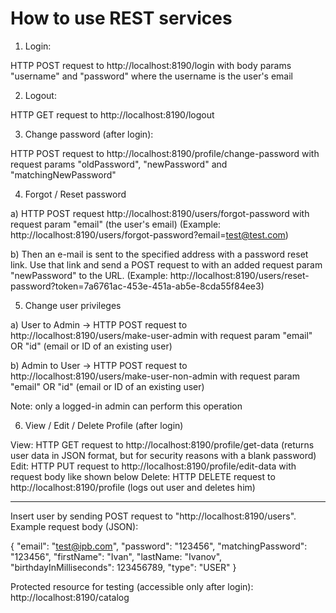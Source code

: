# How to use REST services

1. Login: 

HTTP POST request to http://localhost:8190/login 
with body params "username" and "password" 
where the username is the user's email

2. Logout: 

HTTP GET request to http://localhost:8190/logout

3. Change password (after login): 

HTTP POST request to http://localhost:8190/profile/change-password 
with request params "oldPassword", "newPassword" and "matchingNewPassword"

4. Forgot / Reset password

a) HTTP POST request http://localhost:8190/users/forgot-password 
with request param "email" (the user's email)
(Example: http://localhost:8190/users/forgot-password?email=test@test.com)

b) Then an e-mail is sent to the specified address with a password reset link.
Use that link and send a POST request to with an added request param "newPassword" to the URL.
(Example: http://localhost:8190/users/reset-password?token=7a6761ac-453e-451a-ab5e-8cda55f84ee3)

5. Change user privileges

a) User to Admin -> HTTP POST request to http://localhost:8190/users/make-user-admin with request param "email" OR "id" (email or ID of an existing user)

b) Admin to User -> HTTP POST request to http://localhost:8190/users/make-user-non-admin with request param "email" OR "id" (email or ID of an existing user)

Note: only a logged-in admin can perform this operation

6. View / Edit / Delete Profile (after login)

View: HTTP GET request to http://localhost:8190/profile/get-data (returns user data in JSON format, but for security reasons with a blank password)
Edit: HTTP PUT request to http://localhost:8190/profile/edit-data with request body like shown below
Delete: HTTP DELETE request to http://localhost:8190/profile (logs out user and deletes him)

---

Insert user by sending POST request to "http://localhost:8190/users". Example request body (JSON):

{
    "email": "test@ipb.com",
    "password": "123456",
    "matchingPassword": "123456",
    "firstName": "Ivan",
    "lastName: "Ivanov",
    "birthdayInMilliseconds": 123456789,
    "type": "USER"
}

Protected resource for testing (accessible only after login): http://localhost:8190/catalog